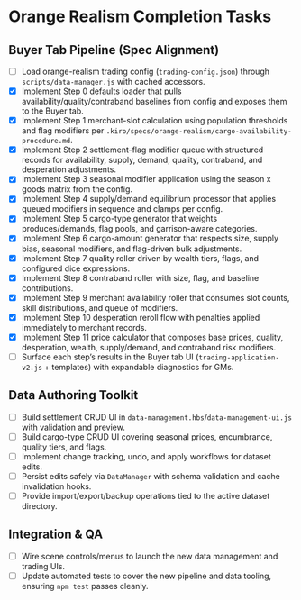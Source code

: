 # Orange Realism Completion Tasks

## Buyer Tab Pipeline (Spec Alignment)

- [ ] Load orange-realism trading config (`trading-config.json`) through `scripts/data-manager.js` with cached accessors.
- [x] Implement Step 0 defaults loader that pulls availability/quality/contraband baselines from config and exposes them to the Buyer tab.
- [x] Implement Step 1 merchant-slot calculation using population thresholds and flag modifiers per `.kiro/specs/orange-realism/cargo-availability-procedure.md`.
- [x] Implement Step 2 settlement-flag modifier queue with structured records for availability, supply, demand, quality, contraband, and desperation adjustments.
- [x] Implement Step 3 seasonal modifier application using the season x goods matrix from the config.
- [x] Implement Step 4 supply/demand equilibrium processor that applies queued modifiers in sequence and clamps per config.
- [x] Implement Step 5 cargo-type generator that weights produces/demands, flag pools, and garrison-aware categories.
- [x] Implement Step 6 cargo-amount generator that respects size, supply bias, seasonal modifiers, and flag-driven bulk adjustments.
- [x] Implement Step 7 quality roller driven by wealth tiers, flags, and configured dice expressions.
- [x] Implement Step 8 contraband roller with size, flag, and baseline contributions.
- [x] Implement Step 9 merchant availability roller that consumes slot counts, skill distributions, and queue of modifiers.
- [x] Implement Step 10 desperation reroll flow with penalties applied immediately to merchant records.
- [x] Implement Step 11 price calculator that composes base prices, quality, desperation, wealth, supply/demand, and contraband risk modifiers.
- [ ] Surface each step’s results in the Buyer tab UI (`trading-application-v2.js` + templates) with expandable diagnostics for GMs.

## Data Authoring Toolkit

- [ ] Build settlement CRUD UI in `data-management.hbs`/`data-management-ui.js` with validation and preview.
- [ ] Build cargo-type CRUD UI covering seasonal prices, encumbrance, quality tiers, and flags.
- [ ] Implement change tracking, undo, and apply workflows for dataset edits.
- [ ] Persist edits safely via `DataManager` with schema validation and cache invalidation hooks.
- [ ] Provide import/export/backup operations tied to the active dataset directory.

## Integration & QA

- [ ] Wire scene controls/menus to launch the new data management and trading UIs.
- [ ] Update automated tests to cover the new pipeline and data tooling, ensuring `npm test` passes cleanly.
